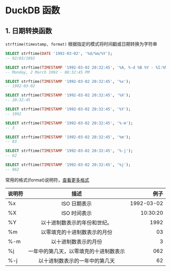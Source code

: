 # DuckDB 函数
## 1. 日期转换函数
`strftime(timestamp, format)` 根据指定的模式将时间戳或日期转换为字符串

```sql
SELECT strftime(DATE '1992-03-02', '%d/%m/%Y');
-- 02/03/1992

SELECT strftime(TIMESTAMP '1992-03-02 20:32:45', '%A, %-d %B %Y - %I:%M:%S %p');
-- Monday, 2 March 1992 - 08:32:45 PM

SELECT strftime(TIMESTAMP '1992-03-02 20:32:45', '%x');
-- 1992-03-02

SELECT strftime(TIMESTAMP '1992-03-02 20:32:45', '%X');
-- 20:32:45

SELECT strftime(TIMESTAMP '1992-03-02 20:32:45', '%Y');
-- 1992

SELECT strftime(TIMESTAMP '1992-03-02 20:32:45', '%-m');
-- 3

SELECT strftime(TIMESTAMP '1992-03-02 20:32:45', '%m');
-- 03

SELECT strftime(TIMESTAMP '1992-03-02 20:32:45', '%-j');
-- 62

SELECT strftime(TIMESTAMP '1992-03-02 20:32:45', '%j');
-- 062
```
常用的格式(format)说明符，[查看更多格式](https://duckdb.org/docs/sql/functions/dateformat)

| 说明符        |      描述                              |  例子      |
| ------------- | :------------------------------------: | ---------: |
| %x            | ISO 日期表示                           | 1992-03-02 |
| %X            | ISO 时间表示                           | 10:30:20   |
| %Y            | 以十进制数表示的年份和世纪。           | 1992       |
| %m            | 以零填充的十进制数表示的月份           | 03         |
| %-m           | 以十进制数表示的月份                   | 3          |
| %j            | 一年中的第几天，以零填充的十进制数表示 | 062        |
| %-j           | 以十进制数表示的一年中的第几天         | 62         |
